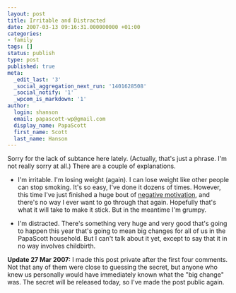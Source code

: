 ```yaml
---
layout: post
title: Irritable and Distracted
date: 2007-03-13 09:16:31.000000000 +01:00
categories:
- family
tags: []
status: publish
type: post
published: true
meta:
  _edit_last: '3'
  _social_aggregation_next_run: '1401628508'
  _social_notify: '1'
  _wpcom_is_markdown: '1'
author:
  login: shanson
  email: papascott-wp@gmail.com
  display_name: PapaScott
  first_name: Scott
  last_name: Hanson
---
```

<p>Sorry for the lack of subtance here lately. (Actually, that's just a phrase. I'm not really sorry at all.) There are a couple of explanations.</p>
<ul>
<li>I'm irritable. I'm losing weight (again). I can lose weight like other people can stop smoking. It's so easy, I've done it dozens of times. However, this time I've just finished a huge bout of <a href="https://www.papascott.de/archives/2007/01/08/needles-and-pins/">negative motivation</a>, and there's no way I ever want to go through that again. Hopefully that's what it will take to make it stick. But in the meantime I'm grumpy.</li>
<li>
<p>I'm distracted. There's something very huge and very good that's going to happen this year that's going to mean big changes for all of us in the PapaScott household. But I can't talk about it yet, except to say that it in no way involves childbirth.</p>
</li>
</ul>
<p><strong>Update 27 Mar 2007:</strong> I made this post private after the first four comments.  Not that any of them were close to guessing the secret, but anyone who knew us personally would have immediately known what the "big change" was. The secret will be released today, so I've made the post public again.</p>
